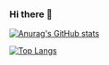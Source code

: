 ### Hi there 👋

[![Anurag's GitHub stats](https://github-readme-stats.vercel.app/api?username=Chalps&theme=dark&show_icons=true)](https://github.com/anuraghazra/github-readme-stats)

[![Top Langs](https://github-readme-stats.vercel.app/api/top-langs/?username=Chalps&theme=dark)](https://github.com/anuraghazra/github-readme-stats)
<!--
**Chalps/Chalps** is a ✨ _special_ ✨ repository because its `README.md` (this file) appears on your GitHub profile.
